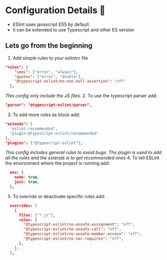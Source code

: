 # Configuration Details 👀
- ESlint uses javascript ES5 by default
- it can be extended to use Typescript and other ES version

## Lets go from the beginning
1. Add simple rules to your eslintrc file
```json
"rules": {
    "semi": ["error", "always"],
    "quotes": ["error", "double"],
    "@typescript-eslint/no-non-null-assertion": "off"
  },
```
*This config only include the JS files.*
2. To use the typescript parser add:
```json
"parser": "@typescript-eslint/parser",
```
3. To add more rules as block add:
```json
"extends": [
  "eslint:recommended", 
  "plugin:@typescript-eslint/recommended"
],
"plugins": ["@typescript-eslint"],
```
*This config includes general rules to avoid bugs.*
*The plugin is used to add all the rules and the extends is to get recommended ones*
4. To tell ESLint the environment where the project is running add:
```json
  env: {
    node: true,
    jest: true,
  },
```
5. To override or deactivate specific rules add:
```json
  overrides: [
    {
      files: ["*.js"],
      rules: {
        "@typescript-eslint/no-unsafe-assignment": "off",
        "@typescript-eslint/no-unsafe-call": "off",
        "@typescript-eslint/no-unsafe-member-access": "off",
        "@typescript-eslint/no-var-requires": "off",
      },
    },
  ],
```
